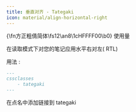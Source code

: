 ```yaml
---
title: 垂直对齐 - Tategaki
icon: material/align-horizontal-right
---
```


{\fn方正粗倩简体\fs12\an8\1cHFFFF00\b0} 使用量

在读取模式下对您的笔记应用水平右对左( RTL)

用法 :

```md
---
cssclasses
    - tategaki
---
```

在点名中添加链接到 tategaki


